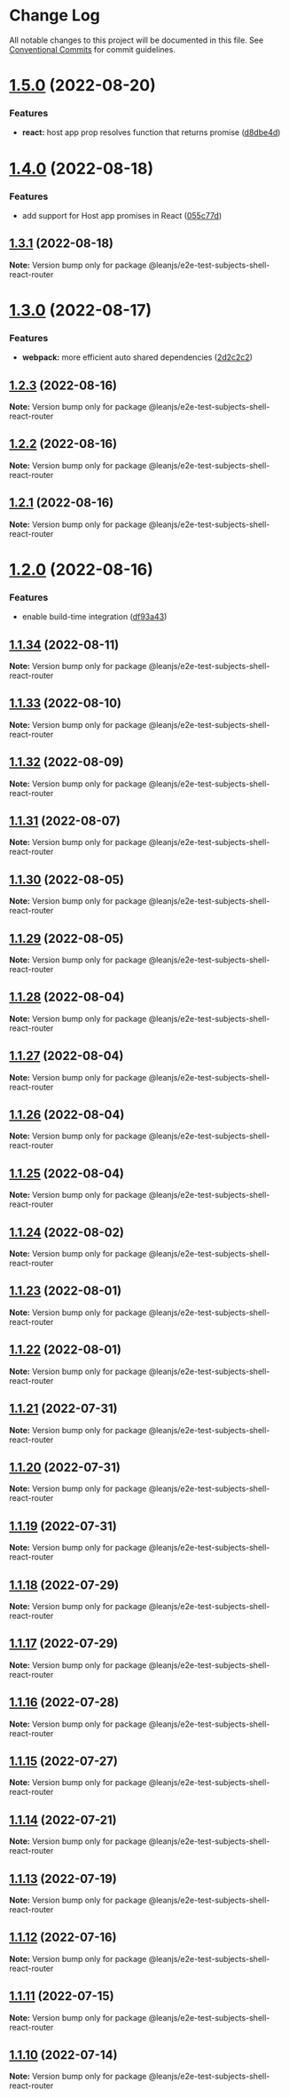 # Change Log

All notable changes to this project will be documented in this file.
See [Conventional Commits](https://conventionalcommits.org) for commit guidelines.

# [1.5.0](https://github.com/leanjs/leanjs/compare/@leanjs/e2e-test-subjects-shell-react-router@1.4.0...@leanjs/e2e-test-subjects-shell-react-router@1.5.0) (2022-08-20)


### Features

* **react:** host app prop resolves function that returns promise ([d8dbe4d](https://github.com/leanjs/leanjs/commit/d8dbe4d3ddbde62c4ca92ff81d5fbd4f146ce318))





# [1.4.0](https://github.com/leanjs/leanjs/compare/@leanjs/e2e-test-subjects-shell-react-router@1.3.1...@leanjs/e2e-test-subjects-shell-react-router@1.4.0) (2022-08-18)


### Features

* add support for Host app promises in React ([055c77d](https://github.com/leanjs/leanjs/commit/055c77df541f7eb39b66d53e3a2f43c56182945d))





## [1.3.1](https://github.com/leanjs/leanjs/compare/@leanjs/e2e-test-subjects-shell-react-router@1.3.0...@leanjs/e2e-test-subjects-shell-react-router@1.3.1) (2022-08-18)

**Note:** Version bump only for package @leanjs/e2e-test-subjects-shell-react-router





# [1.3.0](https://github.com/leanjs/leanjs/compare/@leanjs/e2e-test-subjects-shell-react-router@1.2.3...@leanjs/e2e-test-subjects-shell-react-router@1.3.0) (2022-08-17)


### Features

* **webpack:** more efficient auto shared dependencies ([2d2c2c2](https://github.com/leanjs/leanjs/commit/2d2c2c2f6e83431fc010d19c51ca6cf9c1e8e0fe))





## [1.2.3](https://github.com/leanjs/leanjs/compare/@leanjs/e2e-test-subjects-shell-react-router@1.2.2...@leanjs/e2e-test-subjects-shell-react-router@1.2.3) (2022-08-16)

**Note:** Version bump only for package @leanjs/e2e-test-subjects-shell-react-router





## [1.2.2](https://github.com/leanjs/leanjs/compare/@leanjs/e2e-test-subjects-shell-react-router@1.2.1...@leanjs/e2e-test-subjects-shell-react-router@1.2.2) (2022-08-16)

**Note:** Version bump only for package @leanjs/e2e-test-subjects-shell-react-router





## [1.2.1](https://github.com/leanjs/leanjs/compare/@leanjs/e2e-test-subjects-shell-react-router@1.2.0...@leanjs/e2e-test-subjects-shell-react-router@1.2.1) (2022-08-16)

**Note:** Version bump only for package @leanjs/e2e-test-subjects-shell-react-router





# [1.2.0](https://github.com/leanjs/leanjs/compare/@leanjs/e2e-test-subjects-shell-react-router@1.1.34...@leanjs/e2e-test-subjects-shell-react-router@1.2.0) (2022-08-16)


### Features

* enable build-time integration ([df93a43](https://github.com/leanjs/leanjs/commit/df93a433f869a659ace4fb1388608fdd415071b0))





## [1.1.34](https://github.com/leanjs/leanjs/compare/@leanjs/e2e-test-subjects-shell-react-router@1.1.33...@leanjs/e2e-test-subjects-shell-react-router@1.1.34) (2022-08-11)

**Note:** Version bump only for package @leanjs/e2e-test-subjects-shell-react-router





## [1.1.33](https://github.com/leanjs/leanjs/compare/@leanjs/e2e-test-subjects-shell-react-router@1.1.32...@leanjs/e2e-test-subjects-shell-react-router@1.1.33) (2022-08-10)

**Note:** Version bump only for package @leanjs/e2e-test-subjects-shell-react-router





## [1.1.32](https://github.com/leanjs/leanjs/compare/@leanjs/e2e-test-subjects-shell-react-router@1.1.31...@leanjs/e2e-test-subjects-shell-react-router@1.1.32) (2022-08-09)

**Note:** Version bump only for package @leanjs/e2e-test-subjects-shell-react-router





## [1.1.31](https://github.com/leanjs/leanjs/compare/@leanjs/e2e-test-subjects-shell-react-router@1.1.30...@leanjs/e2e-test-subjects-shell-react-router@1.1.31) (2022-08-07)

**Note:** Version bump only for package @leanjs/e2e-test-subjects-shell-react-router





## [1.1.30](https://github.com/leanjs/leanjs/compare/@leanjs/e2e-test-subjects-shell-react-router@1.1.29...@leanjs/e2e-test-subjects-shell-react-router@1.1.30) (2022-08-05)

**Note:** Version bump only for package @leanjs/e2e-test-subjects-shell-react-router





## [1.1.29](https://github.com/leanjs/leanjs/compare/@leanjs/e2e-test-subjects-shell-react-router@1.1.28...@leanjs/e2e-test-subjects-shell-react-router@1.1.29) (2022-08-05)

**Note:** Version bump only for package @leanjs/e2e-test-subjects-shell-react-router





## [1.1.28](https://github.com/leanjs/leanjs/compare/@leanjs/e2e-test-subjects-shell-react-router@1.1.27...@leanjs/e2e-test-subjects-shell-react-router@1.1.28) (2022-08-04)

**Note:** Version bump only for package @leanjs/e2e-test-subjects-shell-react-router





## [1.1.27](https://github.com/leanjs/leanjs/compare/@leanjs/e2e-test-subjects-shell-react-router@1.1.26...@leanjs/e2e-test-subjects-shell-react-router@1.1.27) (2022-08-04)

**Note:** Version bump only for package @leanjs/e2e-test-subjects-shell-react-router





## [1.1.26](https://github.com/leanjs/leanjs/compare/@leanjs/e2e-test-subjects-shell-react-router@1.1.25...@leanjs/e2e-test-subjects-shell-react-router@1.1.26) (2022-08-04)

**Note:** Version bump only for package @leanjs/e2e-test-subjects-shell-react-router





## [1.1.25](https://github.com/leanjs/leanjs/compare/@leanjs/e2e-test-subjects-shell-react-router@1.1.24...@leanjs/e2e-test-subjects-shell-react-router@1.1.25) (2022-08-04)

**Note:** Version bump only for package @leanjs/e2e-test-subjects-shell-react-router





## [1.1.24](https://github.com/leanjs/leanjs/compare/@leanjs/e2e-test-subjects-shell-react-router@1.1.23...@leanjs/e2e-test-subjects-shell-react-router@1.1.24) (2022-08-02)

**Note:** Version bump only for package @leanjs/e2e-test-subjects-shell-react-router





## [1.1.23](https://github.com/leanjs/leanjs/compare/@leanjs/e2e-test-subjects-shell-react-router@1.1.22...@leanjs/e2e-test-subjects-shell-react-router@1.1.23) (2022-08-01)

**Note:** Version bump only for package @leanjs/e2e-test-subjects-shell-react-router





## [1.1.22](https://github.com/leanjs/leanjs/compare/@leanjs/e2e-test-subjects-shell-react-router@1.1.21...@leanjs/e2e-test-subjects-shell-react-router@1.1.22) (2022-08-01)

**Note:** Version bump only for package @leanjs/e2e-test-subjects-shell-react-router





## [1.1.21](https://github.com/leanjs/leanjs/compare/@leanjs/e2e-test-subjects-shell-react-router@1.1.20...@leanjs/e2e-test-subjects-shell-react-router@1.1.21) (2022-07-31)

**Note:** Version bump only for package @leanjs/e2e-test-subjects-shell-react-router





## [1.1.20](https://github.com/leanjs/leanjs/compare/@leanjs/e2e-test-subjects-shell-react-router@1.1.19...@leanjs/e2e-test-subjects-shell-react-router@1.1.20) (2022-07-31)

**Note:** Version bump only for package @leanjs/e2e-test-subjects-shell-react-router





## [1.1.19](https://github.com/leanjs/leanjs/compare/@leanjs/e2e-test-subjects-shell-react-router@1.1.18...@leanjs/e2e-test-subjects-shell-react-router@1.1.19) (2022-07-31)

**Note:** Version bump only for package @leanjs/e2e-test-subjects-shell-react-router





## [1.1.18](https://github.com/leanjs/leanjs/compare/@leanjs/e2e-test-subjects-shell-react-router@1.1.17...@leanjs/e2e-test-subjects-shell-react-router@1.1.18) (2022-07-29)

**Note:** Version bump only for package @leanjs/e2e-test-subjects-shell-react-router





## [1.1.17](https://github.com/leanjs/leanjs/compare/@leanjs/e2e-test-subjects-shell-react-router@1.1.16...@leanjs/e2e-test-subjects-shell-react-router@1.1.17) (2022-07-29)

**Note:** Version bump only for package @leanjs/e2e-test-subjects-shell-react-router





## [1.1.16](https://github.com/leanjs/leanjs/compare/@leanjs/e2e-test-subjects-shell-react-router@1.1.15...@leanjs/e2e-test-subjects-shell-react-router@1.1.16) (2022-07-28)

**Note:** Version bump only for package @leanjs/e2e-test-subjects-shell-react-router





## [1.1.15](https://github.com/leanjs/leanjs/compare/@leanjs/e2e-test-subjects-shell-react-router@1.1.14...@leanjs/e2e-test-subjects-shell-react-router@1.1.15) (2022-07-27)

**Note:** Version bump only for package @leanjs/e2e-test-subjects-shell-react-router





## [1.1.14](https://github.com/leanjs/leanjs/compare/@leanjs/e2e-test-subjects-shell-react-router@1.1.13...@leanjs/e2e-test-subjects-shell-react-router@1.1.14) (2022-07-21)

**Note:** Version bump only for package @leanjs/e2e-test-subjects-shell-react-router





## [1.1.13](https://github.com/leanjs/leanjs/compare/@leanjs/e2e-test-subjects-shell-react-router@1.1.12...@leanjs/e2e-test-subjects-shell-react-router@1.1.13) (2022-07-19)

**Note:** Version bump only for package @leanjs/e2e-test-subjects-shell-react-router





## [1.1.12](https://github.com/leanjs/leanjs/compare/@leanjs/e2e-test-subjects-shell-react-router@1.1.11...@leanjs/e2e-test-subjects-shell-react-router@1.1.12) (2022-07-16)

**Note:** Version bump only for package @leanjs/e2e-test-subjects-shell-react-router





## [1.1.11](https://github.com/leanjs/leanjs/compare/@leanjs/e2e-test-subjects-shell-react-router@1.1.10...@leanjs/e2e-test-subjects-shell-react-router@1.1.11) (2022-07-15)

**Note:** Version bump only for package @leanjs/e2e-test-subjects-shell-react-router





## [1.1.10](https://github.com/leanjs/leanjs/compare/@leanjs/e2e-test-subjects-shell-react-router@1.1.9...@leanjs/e2e-test-subjects-shell-react-router@1.1.10) (2022-07-14)

**Note:** Version bump only for package @leanjs/e2e-test-subjects-shell-react-router
